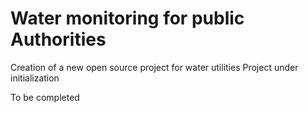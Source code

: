 # Water monitoring for public Authorities

Creation of a new open source project for water utilities
Project under initialization

To be completed